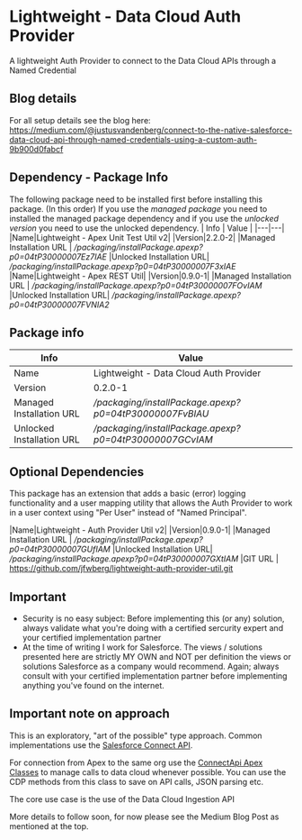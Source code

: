 # Lightweight - Data Cloud Auth Provider
A lightweight Auth Provider to connect to the Data Cloud APIs through a Named Credential

## Blog details
For all setup details see the blog here:
https://medium.com/@justusvandenberg/connect-to-the-native-salesforce-data-cloud-api-through-named-credentials-using-a-custom-auth-9b900d0fabcf

## Dependency - Package Info
The following package need to be installed first before installing this package. (In this order)
If you use the *managed package* you need to installed the managed package dependency and if you use the *unlocked version* you need to use the unlocked dependency.
| Info | Value |
|---|---|
|Name|Lightweight - Apex Unit Test Util v2|
|Version|2.2.0-2|
|Managed Installation URL | */packaging/installPackage.apexp?p0=04tP30000007Ez7IAE*
|Unlocked Installation URL| */packaging/installPackage.apexp?p0=04tP30000007F3xIAE*
|Name|Lightweight - Apex REST Util|
|Version|0.9.0-1|
|Managed Installation URL | */packaging/installPackage.apexp?p0=04tP30000007FOvIAM*
|Unlocked Installation URL| */packaging/installPackage.apexp?p0=04tP30000007FVNIA2*


## Package info
| Info | Value |
|---|---|
|Name|Lightweight - Data Cloud Auth Provider|
|Version|0.2.0-1|
|Managed Installation URL | */packaging/installPackage.apexp?p0=04tP30000007FvBIAU*
|Unlocked Installation URL| */packaging/installPackage.apexp?p0=04tP30000007GCvIAM*

## Optional Dependencies
This package has an extension that adds a basic (error) logging functionality and a user mapping utility that allows the Auth Provider to work in a user context using "Per User" instead of "Named Principal".

|Name|Lightweight - Auth Provider Util v2|
|Version|0.9.0-1|
|Managed Installation URL | */packaging/installPackage.apexp?p0=04tP30000007GUfIAM*
|Unlocked Installation URL| */packaging/installPackage.apexp?p0=04tP30000007GXtIAM*
|GIT URL                  | https://github.com/jfwberg/lightweight-auth-provider-util.git

## Important
- Security is no easy subject: Before implementing this (or any) solution, always validate what you're doing with a certified sercurity expert and your certified implementation partner
- At the time of writing I work for Salesforce. The views / solutions presented here are strictly MY OWN and NOT per definition the views or solutions Salesforce as a company would recommend. Again; always consult with your certified implementation partner before implementing anything you've found on the internet.

## Important note on approach
This is an exploratory, "art of the possible" type approach. Common implementations use the [Salesforce Connect API](https://developer.salesforce.com/docs/atlas.en-us.chatterapi.meta/chatterapi/connect_resources_customer_360_audiences_resources.htm).

For connection from Apex to the same org use the [ConnectApi Apex Classes](https://developer.salesforce.com/docs/atlas.en-us.apexref.meta/apexref/apex_classes_connect_api.htm) to manage calls to data cloud whenever possible. You can use the CDP methods from this class to save on API calls, JSON parsing etc.

The core use case is the use of the Data Cloud Ingestion API

More details to follow soon, for now please see the Medium Blog Post as mentioned at the top.